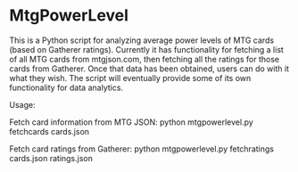 # MtgPowerLevel
This is a Python script for analyzing average power levels of MTG cards (based on Gatherer ratings). Currently it has functionality for fetching a list of all MTG cards from mtgjson.com, then fetching all the ratings for those cards from Gatherer. Once that data has been obtained, users can do with it what they wish. The script will eventually provide some of its own functionality for data analytics.

Usage:

Fetch card information from MTG JSON:
    python mtgpowerlevel.py fetchcards cards.json

Fetch card ratings from Gatherer:
    python mtgpowerlevel.py fetchratings cards.json ratings.json

